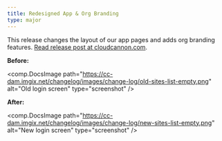 ```yaml
---
title: Redesigned App & Org Branding
type: major
---
```



This release changes the layout of our app pages and adds org branding features. [Read release post at cloudcannon.com](https://cloudcannon.com/features/2017/11/22/app-redesign/).

**Before:**

<comp.DocsImage path="https://cc-dam.imgix.net/changelog/images/change-log/old-sites-list-empty.png" alt="Old login screen" type="screenshot" />

**After:**

<comp.DocsImage path="https://cc-dam.imgix.net/changelog/images/change-log/new-sites-list-empty.png" alt="New login screen" type="screenshot" />
